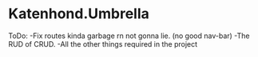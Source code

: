 # Katenhond.Umbrella
ToDo:
-Fix routes kinda garbage rn not gonna lie. (no good nav-bar)
-The RUD of CRUD.
-All the other things required in the project
